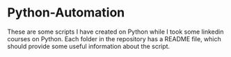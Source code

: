 # Python-Automation
These are some scripts I have created on Python while I took some linkedin courses on Python. 
Each folder in the repository has a README file, which should provide 
some useful information about the script. 